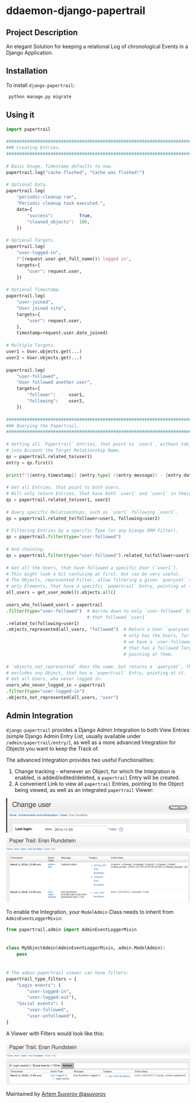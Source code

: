 # ddaemon-django-papertrail

## Project Description

An elegant Solution for keeping a relational Log of chronological Events in a Django Application.

## Installation

To install `django-papertrail`:

```bash
 python manage.py migrate
```

## Using it

```python
import papertrail

###########################################################################
### Creating Entries.
###########################################################################

# Basic Usage. Timestamp defaults to now.
papertrail.log("cache-flushed", "Cache was flushed!")

# Optional Data.
papertrail.log(
    "periodic-cleanup-ran",
    "Periodic cleanup task executed.",
    data={
        "success":          True,
        "cleaned_objects":  100,
    })

# Optional Targets.
papertrail.log(
    "user-logged-in",
    f"{request.user.get_full_name()} logged in",
    targets={
        "user": request.user,
    })

# Optional Timestamp.
papertrail.log(
    "user-joined",
    "User joined site",
    targets={
        "user": request.user,
    },
    timestamp=request.user.date_joined)

# Multiple Targets.
user1 = User.objects.get(...)
user2 = User.objects.get(...)

papertrail.log(
    "user-followed",
    "User followed another user",
    targets={
        "follower":     user1,
        "following":    user2,
    })

###########################################################################
### Querying the Papertrail.
###########################################################################

# Getting all `Papertrail` Entries, that point to `user1`, without taking
# into Account the Target Relationship Name.
qs = papertrail.related_to(user1)
entry = qs.first()

print(f"[{entry.timestamp}] {entry.type} ({entry.message}) - {entry.data}")

# Get all Entries, that point to both Users.
# Will only return Entries, that have both `user1` and `user2` in their Targets.
qs = papertrail.related_to(user1, user2)

# Query specific Relationships, such as `user1` following `user2`.
qs = papertrail.related_to(follower=user1, following=user2)

# Filtering Entries by a specific Type (or any Django ORM Filter).
qs = papertrail.filter(type="user-followed")

# And chaining.
qs = papertrail.filter(type="user-followed").related_to(follower=user1)

# Get all the Users, that have followed a specific User (`user1`).
# This might look a bit confusing at first, but can be very useful.
# The Objects, represented Filter, allow filtering a given `queryset` to contain
# only Elements, that have a specific `papertrail` Entry, pointing at them.
all_users = get_user_model().objects.all()

users_who_followed_user1 = papertrail
.filter(type="user-followed")  # Narrow down to only `user-followed` Entries,
                               # that followed `user1`
.related_to(following=user1)
.objects_represented(all_users, "followed")  # Return a User `queryset`, that
                                             # only has the Users, for which
                                             # we have a `user-followed` Entry,
                                             # that has a followed Target,
                                             # pointing at them.

# `objects_not_represented` does the same, but returns a `queryset`, that
# excludes any Object, that has a `papertrail` Entry, pointing at it.
# Get all Users, who never logged in:
users_who_never_logged_in = papertrail
.filter(type="user-logged-in")
.objects_not_represented(all_users, "user")
```

## Admin Integration

`django-papertrail` provides a Django Admin Integration to both View Entries (simple Django Admin Entry List, usually available under `/admin/papertrail/entry/`), as well as a more advanced Integration for Objects you want to keep the Track of.

The advanced Integration provides two useful Functionalities:

1) Change tracking - whenever an Object, for which the Integration is enabled, is added/edited/deleted, a `papertrail` Entry will be created.
2) A convenient Link to view all `papertrail` Entries, pointing to the Object being viewed, as well as an integrated `papertrail` Viewer:

![](https://raw.githubusercontent.com/FundersClub/django-papertrail/master/docs/scrshots/admin-view-link.png)
![](https://raw.githubusercontent.com/FundersClub/django-papertrail/master/docs/scrshots/admin-viewer.png)

To enable the Integration, your `ModelAdmin` Class needs to inherit from `AdminEventLoggerMixin`:

```python
from papertrail.admin import AdminEventLoggerMixin


class MyObjectAdmin(AdminEventLoggerMixin, admin.ModelAdmin):
    pass


# The admin papertrail viewer can have filters:
papertrail_type_filters = {
    "Login events": (
        "user-logged-in",
        "user-logged-out"),
    "Social events": (
        "user-followed",
        "user-unfollowed"),
}
```

A Viewer with Filters would look like this:

![](https://raw.githubusercontent.com/FundersClub/django-papertrail/master/docs/scrshots/admin-viewer-filter.png)

Maintained by [Artem Suvorov @asuvorov](https://www.github.com/asuvorov/)

